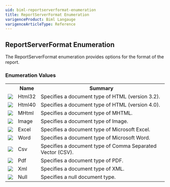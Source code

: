 ```yaml
---
uid: biml-reportserverformat-enumeration
title: ReportServerFormat Enumeration
varigenceProduct: Biml Langauge
varigenceArticleType: Reference
---
```


## ReportServerFormat Enumeration<div class="LanguageSummary"><div class ="SummaryItem">The ReportServerFormat enumeration provides options for the format of the report.</div></div><div class="EnumValueGroup">### Enumeration Values<table id="EnumValue" class="MemberList"><tbody><tr><th class="MemberTypeIconColumnHeader">&nbsp;</th><th class="MemberNameColumnHeader">Name</th><th class="MemberSummaryColumnHeader">Summary</th></tr><tr class="cd0"><td align="center" class="MemberTypeIcon"><img src="enumValue.png"></img></td><td class="MemberName">Html32</td><td class="MemberSummary"><div class ="SummaryItem">Specifies a document type of HTML (version 3.2).</div></td></tr><tr class="cd1"><td align="center" class="MemberTypeIcon"><img src="enumValue.png"></img></td><td class="MemberName">Html40</td><td class="MemberSummary"><div class ="SummaryItem">Specifies a document type of HTML (version 4.0).</div></td></tr><tr class="cd0"><td align="center" class="MemberTypeIcon"><img src="enumValue.png"></img></td><td class="MemberName">MHtml</td><td class="MemberSummary"><div class ="SummaryItem">Specifies a document type of MHTML.</div></td></tr><tr class="cd1"><td align="center" class="MemberTypeIcon"><img src="enumValue.png"></img></td><td class="MemberName">Image</td><td class="MemberSummary"><div class ="SummaryItem">Specifies a document type of Image.</div></td></tr><tr class="cd0"><td align="center" class="MemberTypeIcon"><img src="enumValue.png"></img></td><td class="MemberName">Excel</td><td class="MemberSummary"><div class ="SummaryItem">Specifies a document type of Microsoft Excel.</div></td></tr><tr class="cd1"><td align="center" class="MemberTypeIcon"><img src="enumValue.png"></img></td><td class="MemberName">Word</td><td class="MemberSummary"><div class ="SummaryItem">Specifies a document type of Microsoft Word.</div></td></tr><tr class="cd0"><td align="center" class="MemberTypeIcon"><img src="enumValue.png"></img></td><td class="MemberName">Csv</td><td class="MemberSummary"><div class ="SummaryItem">Specifies a document type of Comma Separated Vector (CSV).</div></td></tr><tr class="cd1"><td align="center" class="MemberTypeIcon"><img src="enumValue.png"></img></td><td class="MemberName">Pdf</td><td class="MemberSummary"><div class ="SummaryItem">Specifies a document type of PDF.</div></td></tr><tr class="cd0"><td align="center" class="MemberTypeIcon"><img src="enumValue.png"></img></td><td class="MemberName">Xml</td><td class="MemberSummary"><div class ="SummaryItem">Specifies a document type of XML.</div></td></tr><tr class="cd1"><td align="center" class="MemberTypeIcon"><img src="enumValue.png"></img></td><td class="MemberName">Null</td><td class="MemberSummary"><div class ="SummaryItem">Specifies a null document type.</div></td></tr></tbody></table></div>